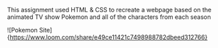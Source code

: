 
This assignment used HTML & CSS to recreate a webpage based on the animated TV show Pokemon and all of the characters from each season



![Pokemon Site]{https://www.loom.com/share/e49ce11421c7498988782dbeed312766}

